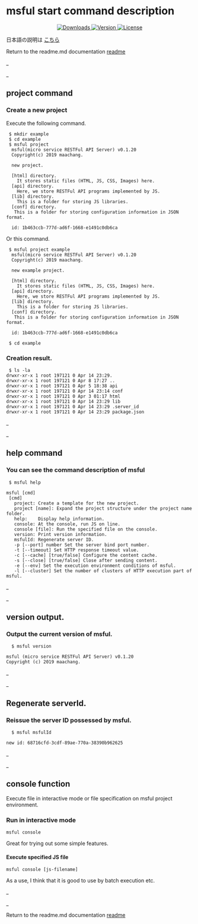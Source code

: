# msful start command description

<p align = "center">
  <a href="https://www.npmjs.com/package/msful"> <img src = "https://img.shields.io/npm/dt/msful.svg" alt = "Downloads"> </a>
  <a href="https://www.npmjs.com/package/msful"> <img src = "https://img.shields.io/npm/v/msful.svg" alt = "Version"> </a>
  <a href="https://www.npmjs.com/package/msful"> <img src = "https://img.shields.io/npm/l/msful.svg" alt = "License"> </a>
</ p>

日本語の説明は [こちら](https://github.com/maachang/msful/blob/master/docs/JP/command.md)

Return to the readme.md documentation [readme](https://github.com/maachang/msful/blob/master/README.md)

_

_
## project command

### Create a new project

Execute the following command.

```
 $ mkdir example
 $ cd example
 $ msful project
  msful(micro service RESTFul API Server) v0.1.20
  Copyright(c) 2019 maachang.

  new project.

  [html] directory.
    It stores static files (HTML, JS, CSS, Images) here.
  [api] directory.
    Here, we store RESTFul API programs implemented by JS.
  [lib] directory.
    This is a folder for storing JS libraries.
  [conf] directory.
   This is a folder for storing configuration information in JSON format.

  id: 1b463ccb-777d-ad6f-1668-e1491c0db6ca
```

Or this command.

```
 $ msful project example
  msful(micro service RESTFul API Server) v0.1.20
  Copyright(c) 2019 maachang.

  new example project.

  [html] directory.
    It stores static files (HTML, JS, CSS, Images) here.
  [api] directory.
    Here, we store RESTFul API programs implemented by JS.
  [lib] directory.
    This is a folder for storing JS libraries.
  [conf] directory.
   This is a folder for storing configuration information in JSON format.

  id: 1b463ccb-777d-ad6f-1668-e1491c0db6ca
  
 $ cd example
```

### Creation result.

```
 $ ls -la
drwxr-xr-x 1 root 197121 0 Apr 14 23:29.
drwxr-xr-x 1 root 197121 0 Apr 8 17:27 ..
drwxr-xr-x 1 root 197121 0 Apr 5 18:38 api
drwxr-xr-x 1 root 197121 0 Apr 14 23:14 conf
drwxr-xr-x 1 root 197121 0 Apr 3 01:17 html
drwxr-xr-x 1 root 197121 0 Apr 14 23:29 lib
drwxr-xr-x 1 root 197121 0 Apr 14 23:29 .server_id
drwxr-xr-x 1 root 197121 0 Apr 14 23:29 package.json
```

_

_

## help command

### You can see the command description of msful

```
 $ msful help
```

```
msful [cmd]
 [cmd]
   project: Create a template for the new project.
   project [name]: Expand the project structure under the project name folder.
   help:    Display help information.
   console: At the console, run JS on line.
   console [file]: Run the specified file on the console.
   version: Print version information.
   msfulId: Regenerate server ID.
   -p [--port] number Set the server bind port number.
   -t [--timeout] Set HTTP response timeout value.
   -c [--cache] [true/false] Configure the content cache.
   -s [--close] [true/false] Close after sending content.
   -e [--env] Set the execution environment conditions of msful.
   -l [--cluster] Set the number of clusters of HTTP execution part of msful.
```

_

_

## version output.

### Output the current version of msful.

```
  $ msful version
```

```
msful (micro service RESTFul API Server) v0.1.20
Copyright (c) 2019 maachang.
```

_

_

## Regenerate serverId.

### Reissue the server ID possessed by msful.

```
  $ msful msfulId
```

```
new id: 68716cfd-3cdf-89ae-770a-38390b962625
```

_

_

## console function

Execute file in interactive mode or file specification on msful project environment.

### Run in interactive mode

```
msful console
```

Great for trying out some simple features.


#### Execute specified JS file

```
msful console [js-filename]
```

As a use, I think that it is good to use by batch execution etc.

_

_

Return to the readme.md documentation [readme](https://github.com/maachang/msful/blob/master/README.md)